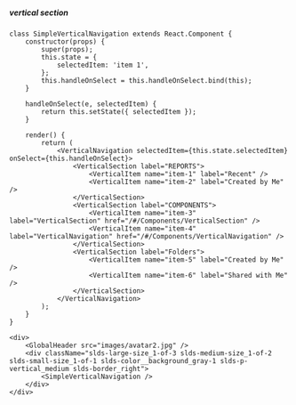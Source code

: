 ##### vertical section

    class SimpleVerticalNavigation extends React.Component {
        constructor(props) {
            super(props);
            this.state = {
                selectedItem: 'item 1',
            };
            this.handleOnSelect = this.handleOnSelect.bind(this);
        }

        handleOnSelect(e, selectedItem) {
            return this.setState({ selectedItem });
        }

        render() {
            return (
                <VerticalNavigation selectedItem={this.state.selectedItem} onSelect={this.handleOnSelect}>
                    <VerticalSection label="REPORTS">
                        <VerticalItem name="item-1" label="Recent" />
                        <VerticalItem name="item-2" label="Created by Me" />
                    </VerticalSection>
                    <VerticalSection label="COMPONENTS">
                        <VerticalItem name="item-3" label="VerticalSection" href="/#/Components/VerticalSection" />
                        <VerticalItem name="item-4" label="VerticalNavigation" href="/#/Components/VerticalNavigation" />
                    </VerticalSection>
                    <VerticalSection label="Folders">
                        <VerticalItem name="item-5" label="Created by Me" />
                        <VerticalItem name="item-6" label="Shared with Me" />
                    </VerticalSection>
                </VerticalNavigation>
            );
        }
    }

    <div>
        <GlobalHeader src="images/avatar2.jpg" />
        <div className="slds-large-size_1-of-3 slds-medium-size_1-of-2 slds-small-size_1-of-1 slds-color__background_gray-1 slds-p-vertical_medium slds-border_right">
            <SimpleVerticalNavigation />
        </div>
    </div>
